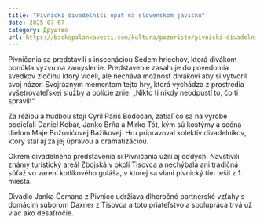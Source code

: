 ```yaml
---
title: "Pivnickí divadelníci opäť na slovenskom javisku"
date: 2025-07-07
category: Друштво
url: https://backapalankavesti.com/kultura/pozoriste/pivnicki-divadelnici-opat-na-slovenskom-javisku/
---
```


Pivničania sa predstavili s inscenáciou Sedem hriechov, ktorá divákom ponúkla výzvu na zamyslenie. Predstavenie zasahuje do povedomia svedkov zločinu ktorý videli, ale necháva možnosť divákovi aby si vytvoril svoj názor. Svojráznym mementom tejto hry, ktorá vychádza z prostredia vyšetrovateľskej služby a polície znie: „Nikto ti nikdy neodpustí to, čo ti spravil!“

Za réžiou a hudbou stojí Cyril Páriš Bodočan, zatiaľ čo sa na výrobe podieľali Daniel Kobár, Janko Brňa a Mirko Tót, kým sú kostýmy a scéna dielom Maje Božovićovej Bažíkovej. Hru pripravoval kolektív divadelníkov, ktorý stál aj za jej úpravou a dramatizáciou.

Okrem divadelného predstavenia si Pivničania užili aj oddych. Navštívili známy turistický areál Zbojská v okolí Tisovca a nechýbala ani tradičná súťaž vo varení kotlíkového guláša, v ktorej sa vlani pivnický tím tešil z 1. miesta.

Divadlo Janka Čemana z Pivnice udržiava dlhoročné partnerské vzťahy s domácim súborom Daxner z Tisovca a toto priateľstvo a spolupráca trvá už viac ako desaťročie.
